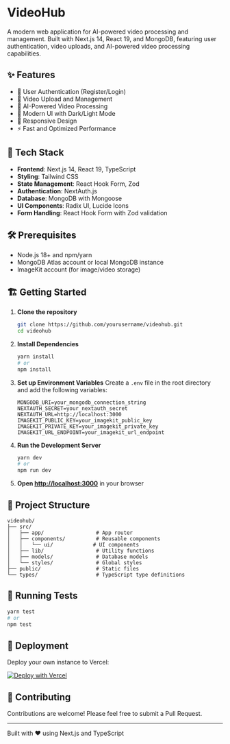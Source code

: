 # VideoHub

A modern web application for AI-powered video processing and management. Built with Next.js 14, React 19, and MongoDB, featuring user authentication, video uploads, and AI-powered video processing capabilities.

## ✨ Features

- 🔐 User Authentication (Register/Login)
- 🎥 Video Upload and Management
- 🤖 AI-Powered Video Processing
- 🎨 Modern UI with Dark/Light Mode
- 📱 Responsive Design
- ⚡ Fast and Optimized Performance

## 🚀 Tech Stack

- **Frontend**: Next.js 14, React 19, TypeScript
- **Styling**: Tailwind CSS
- **State Management**: React Hook Form, Zod
- **Authentication**: NextAuth.js
- **Database**: MongoDB with Mongoose
- **UI Components**: Radix UI, Lucide Icons
- **Form Handling**: React Hook Form with Zod validation

## 🛠️ Prerequisites

- Node.js 18+ and npm/yarn
- MongoDB Atlas account or local MongoDB instance
- ImageKit account (for image/video storage)

## 🏗️ Getting Started

1. **Clone the repository**
   ```bash
   git clone https://github.com/yourusername/videohub.git
   cd videohub
   ```

2. **Install Dependencies**
   ```bash
   yarn install
   # or
   npm install
   ```

3. **Set up Environment Variables**
   Create a `.env` file in the root directory and add the following variables:
   ```
   MONGODB_URI=your_mongodb_connection_string
   NEXTAUTH_SECRET=your_nextauth_secret
   NEXTAUTH_URL=http://localhost:3000
   IMAGEKIT_PUBLIC_KEY=your_imagekit_public_key
   IMAGEKIT_PRIVATE_KEY=your_imagekit_private_key
   IMAGEKIT_URL_ENDPOINT=your_imagekit_url_endpoint
   ```

4. **Run the Development Server**
   ```bash
   yarn dev
   # or
   npm run dev
   ```

5. **Open [http://localhost:3000](http://localhost:3000)** in your browser

## 📂 Project Structure

```
videohub/
├── src/
│   ├── app/                 # App router
│   ├── components/          # Reusable components
│   │   └── ui/             # UI components
│   ├── lib/                 # Utility functions
│   ├── models/              # Database models
│   └── styles/              # Global styles
├── public/                  # Static files
└── types/                   # TypeScript type definitions
```

## 🧪 Running Tests

```bash
yarn test
# or
npm test
```

## 🚀 Deployment

Deploy your own instance to Vercel:

[![Deploy with Vercel](https://vercel.com/button)](https://vercel.com/new/clone?repository-url=https%3A%2F%2Fgithub.com%2Fyourusername%2Fvideohub)

## 🤝 Contributing

Contributions are welcome! Please feel free to submit a Pull Request.

---

Built with ❤️ using Next.js and TypeScript
